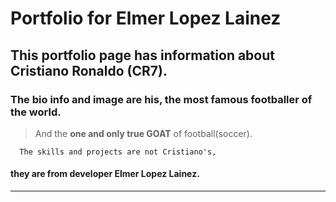 # Portfolio for Elmer Lopez Lainez

## This portfolio page has information about Cristiano Ronaldo (CR7).

 ### The bio info and image are his, the most famous footballer of the world.

> And the **one and only true GOAT** of football(soccer).

```
  The skills and projects are not Cristiano's, 
```

 #### they are from developer Elmer Lopez Lainez.

 ***